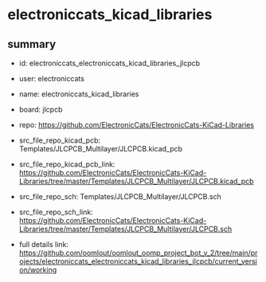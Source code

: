 # electroniccats_kicad_libraries
 
## summary 
* id: electroniccats_electroniccats_kicad_libraries_jlcpcb
* user: electroniccats
* name: electroniccats_kicad_libraries
* board: jlcpcb
* repo: https://github.com/ElectronicCats/ElectronicCats-KiCad-Libraries
* src_file_repo_kicad_pcb: Templates/JLCPCB_Multilayer/JLCPCB.kicad_pcb
* src_file_repo_kicad_pcb_link: https://github.com/ElectronicCats/ElectronicCats-KiCad-Libraries/tree/master/Templates/JLCPCB_Multilayer/JLCPCB.kicad_pcb


* src_file_repo_sch: Templates/JLCPCB_Multilayer/JLCPCB.sch
* src_file_repo_sch_link: https://github.com/ElectronicCats/ElectronicCats-KiCad-Libraries/tree/master/Templates/JLCPCB_Multilayer/JLCPCB.sch
* full details link: https://github.com/oomlout/oomlout_oomp_project_bot_v_2/tree/main/projects/electroniccats_electroniccats_kicad_libraries_jlcpcb/current_version/working  







